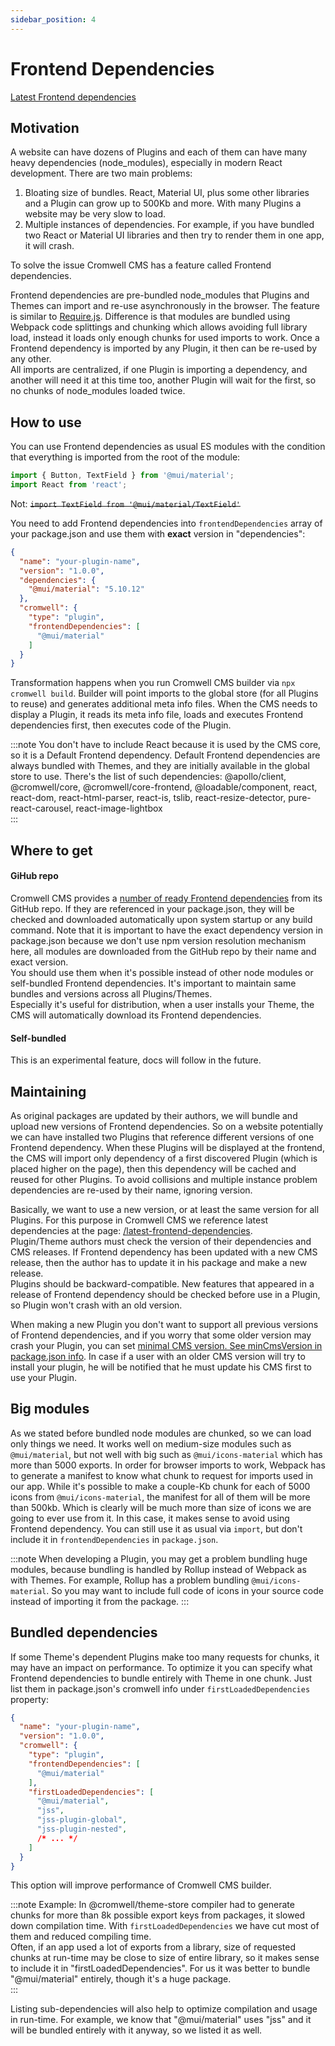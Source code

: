 ```yaml
---
sidebar_position: 4
---
```


# Frontend Dependencies

[Latest Frontend dependencies](/latest-frontend-dependencies)

## Motivation

A website can have dozens of Plugins and each of them can have many heavy dependencies (node_modules), especially in modern React development. There are two main problems:

1. Bloating size of bundles. React, Material UI, plus some other libraries and a Plugin can grow up to 500Kb and more. With many Plugins a website may be very slow to load.
2. Multiple instances of dependencies. For example, if you have bundled two React or Material UI libraries and then try to render them in one app, it will crash.

To solve the issue Cromwell CMS has a feature called Frontend dependencies.   

Frontend dependencies are pre-bundled node_modules that Plugins and Themes can import and re-use asynchronously in the browser. The feature is similar to [Require.js](https://requirejs.org/). Difference is that modules are bundled using Webpack code splittings and chunking which allows avoiding full library load, instead it loads only enough chunks for used imports to work. Once a Frontend dependency is imported by any Plugin, it then can be re-used by any other.  
All imports are centralized, if one Plugin is importing a dependency, and another will need it at this time too, another Plugin will wait for the first, so no chunks of node_modules loaded twice. 

## How to use

You can use Frontend dependencies as usual ES modules with the condition that everything is imported from the root of the module:
```ts
import { Button, TextField } from '@mui/material';
import React from 'react';
``` 
Not: <s>`import TextField from '@mui/material/TextField'`</s>

You need to add Frontend dependencies into `frontendDependencies` array of your package.json and use them with **exact** version in "dependencies":
```json
{
  "name": "your-plugin-name",
  "version": "1.0.0",
  "dependencies": {
    "@mui/material": "5.10.12"
  },
  "cromwell": {
    "type": "plugin",
    "frontendDependencies": [
      "@mui/material"
    ]
  }
}
```

Transformation happens when you run Cromwell CMS builder via `npx cromwell build`. Builder will point imports to the global store (for all Plugins to reuse) and generates additional meta info files. When the CMS needs to display a Plugin, it reads its meta info file, loads and executes Frontend dependencies first, then executes code of the Plugin.  

:::note
You don't have to include React because it is used by the CMS core, so it is a Default Frontend dependency.
Default Frontend dependencies are always bundled with Themes, and they are initially available in the global store to use. There's the list of such dependencies: @apollo/client, @cromwell/core, @cromwell/core-frontend, @loadable/component, react, react-dom, react-html-parser, react-is, tslib, react-resize-detector, pure-react-carousel, react-image-lightbox  
:::


## Where to get

#### GiHub repo
Cromwell CMS provides a [number of ready Frontend dependencies](/latest-frontend-dependencies) from its GitHub repo. If they are referenced in your package.json, they will be checked and downloaded automatically upon system startup or any build command. Note that it is important to have the exact dependency version in package.json because we don't use npm version resolution mechanism here, all modules are downloaded from the GitHub repo by their name and exact version.  
You should use them when it's possible instead of other node modules or self-bundled Frontend dependencies. It's important to maintain same bundles and versions across all Plugins/Themes.  
Especially it's useful for distribution, when a user installs your Theme, the CMS will automatically download its Frontend dependencies.

#### Self-bundled
This is an experimental feature, docs will follow in the future.


## Maintaining

As original packages are updated by their authors, we will bundle and upload new versions of Frontend dependencies. So on a website potentially we can have installed two Plugins that reference different versions of one Frontend dependency.
When these Plugins will be displayed at the frontend, the CMS will import only dependency of a first discovered Plugin (which is placed higher on the page), then this dependency will be cached and reused for other Plugins. To avoid collisions and multiple instance problem dependencies are re-used by their name, ignoring version.  

Basically, we want to use a new version, or at least the same version for all Plugins. For this purpose in Cromwell CMS we reference latest dependencies at the page: [/latest-frontend-dependencies](/latest-frontend-dependencies).  
Plugin/Theme authors must check the version of their dependencies and CMS releases. If Frontend dependency has been updated with a new CMS release, then the author has to update it in his package and make a new release.   
Plugins should be backward-compatible. New features that appeared in a release of Frontend dependency should be checked before use in a Plugin, so Plugin won't crash with an old version.

When making a new Plugin you don't want to support all previous versions of Frontend dependencies, and if you worry that some older version may crash your Plugin, you can set [minimal CMS version. See minCmsVersion in package.json info](./module-config#packagejson-info). In case if a user with an older CMS version will try to install your plugin, he will be notified that he must update his CMS first to use your Plugin.


## Big modules

As we stated before bundled node modules are chunked, so we can load only things we need. It works well on medium-size modules such as `@mui/material`, but not well with big such as `@mui/icons-material` which has more than 5000 exports.
In order for browser imports to work, Webpack has to generate a manifest to know what chunk to request for imports used in our app. While it's possible to make a couple-Kb chunk for each of 5000 icons from `@mui/icons-material`, the manifest for all of them will be more than 500kb. Which is clearly will be much more than size of icons we are going to ever use from it. In this case, it makes sense to avoid using Frontend dependency. You can still use it as usual via `import`, but don't include it in `frontendDependencies` in `package.json`.

:::note
When developing a Plugin, you may get a problem bundling huge modules, because bundling is handled by Rollup instead of Webpack as with Themes. For example, Rollup has a problem bundling `@mui/icons-material`. So you may want to include full code of icons in your source code instead of importing it from the package.
:::


## Bundled dependencies

If some Theme's dependent Plugins make too many requests for chunks, it may have an impact on performance. To optimize it you can specify what Frontend dependencies to bundle entirely with Theme in one chunk.
Just list them in package.json's cromwell info under `firstLoadedDependencies` property:
```json title="package.json"
{
  "name": "your-plugin-name",
  "version": "1.0.0",
  "cromwell": {
    "type": "plugin",
    "frontendDependencies": [
      "@mui/material"
    ],
    "firstLoadedDependencies": [
      "@mui/material",
      "jss",
      "jss-plugin-global",
      "jss-plugin-nested",
      /* ... */
    ]
  }
}
```
This option will improve performance of Cromwell CMS builder.  

:::note
Example: In @cromwell/theme-store compiler had to generate chunks for more than 8k possible export keys from packages, it slowed down compilation time. With `firstLoadedDependencies` we have cut most of them and reduced compiling time.  
Often, if an app used a lot of exports from a library, size of requested chunks at run-time may be close to size of entire library, so it makes sense to include it in "firstLoadedDependencies". For us it was better to bundle "@mui/material" entirely, though it's a huge package.  
:::

Listing sub-dependencies will also help to optimize compilation and usage in run-time. For example, we know that "@mui/material" uses "jss" and it will be bundled entirely with it anyway, so we listed it as well.